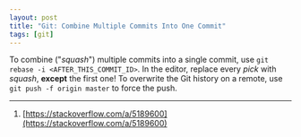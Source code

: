 ```yaml
---
layout: post
title: "Git: Combine Multiple Commits Into One Commit"
tags: [git]
---
```


To combine ("*squash*") multiple commits into a single commit, use `git rebase -i <AFTER_THIS_COMMIT_ID>`.
In the editor, replace every *pick* with *squash*, **except** the first one!
To overwrite the Git history on a remote, use `git push -f origin master` to force the push.

---
1. [https://stackoverflow.com/a/5189600](https://stackoverflow.com/a/5189600)
